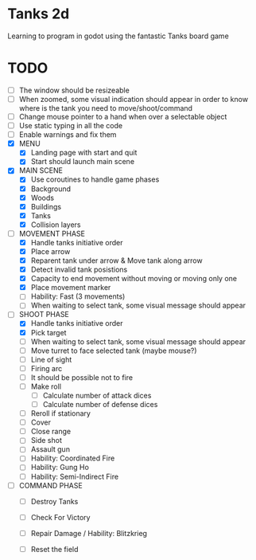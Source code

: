# Tanks 2d

Learning to program in godot using the fantastic Tanks board game

# TODO
 - [ ] The window should be resizeable
 - [ ] When zoomed, some visual indication should appear in order to know where is the tank you need to move/shoot/command
 - [ ] Change mouse pointer to a hand when over a selectable object
 - [ ] Use static typing in all the code
 - [ ] Enable warnings and fix them
 - [x] MENU
   - [x] Landing page with start and quit
   - [x] Start should launch main scene
 - [x] MAIN SCENE
   - [x] Use coroutines to handle game phases
   - [x] Background
   - [x] Woods
   - [x] Buildings
   - [x] Tanks
   - [x] Collision layers
 - [ ] MOVEMENT PHASE
   - [x] Handle tanks initiative order
   - [x] Place arrow
   - [x] Reparent tank under arrow & Move tank along arrow
   - [x] Detect invalid tank posistions
   - [x] Capacity to end movement without moving or moving only one
   - [x] Place movement marker
   - [ ] Hability: Fast (3 movements)
   - [ ] When waiting to select tank, some visual message should appear
 - [ ] SHOOT PHASE
   - [x] Handle tanks initiative order
   - [x] Pick target
   - [ ] When waiting to select tank, some visual message should appear
   - [ ] Move turret to face selected tank (maybe mouse?)
   - [ ] Line of sight
   - [ ] Firing arc
   - [ ] It should be possible not to fire
   - [ ] Make roll
     - [ ] Calculate number of attack dices
     - [ ] Calculate number of defense dices
   - [ ] Reroll if stationary
   - [ ] Cover
   - [ ] Close range
   - [ ] Side shot
   - [ ] Assault gun
   - [ ] Hability: Coordinated Fire
   - [ ] Hability: Gung Ho
   - [ ] Hability: Semi-Indirect Fire
 - [ ] COMMAND PHASE
   - [ ] Destroy Tanks
   - [ ] Check For Victory
   - [ ] Repair Damage / Hability: Blitzkrieg
   - [ ] Reset the field

